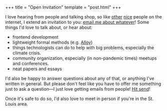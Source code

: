 +++
title = "Open Invitation"
template = "post.html"
+++

I love hearing from people and talking shop, so like [other](https://www.kalzumeus.com/standing-invitation/) [nice](https://hillelwayne.com/open-invite/) people on the internet, I extend an invitation to you: [email me about whatever](mailto:brian@brianthicks.com)!
Some things I'd love to talk about, or hear about:

- frontend development
- lightweight formal methods (e.g. [Alloy](@/posts/alloy.md))
- things technologists can do to help with big problems, especially the climate crisis.
- community organization, especially (in non-pandemic times) meetups and conferences.
- neat papers and essays

I'd also be happy to answer questions about any of that, or anything I've written in general.
But please don't feel like you have to offer me something just to ask a question&mdash;I just love getting emails from people!
[Hit send](mailto:brian@brianthicks.com)!

Once it's safe to do so, I'd also love to meet in person if you're in the St. Louis area.
